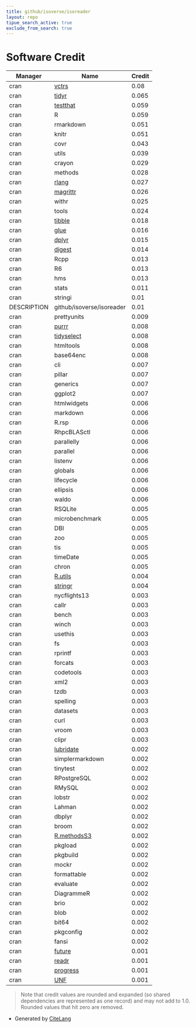 ```yaml
---
title: github/isoverse/isoreader
layout: repo
tipue_search_active: true
exclude_from_search: true
---
```

# Software Credit

|Manager|Name|Credit|
|-------|----|------|
|cran|[vctrs](https://vctrs.r-lib.org/)|0.08|
|cran|[tidyr](https://tidyr.tidyverse.org)|0.065|
|cran|[testthat](https://testthat.r-lib.org)|0.059|
|cran|R|0.059|
|cran|rmarkdown|0.051|
|cran|knitr|0.051|
|cran|covr|0.043|
|cran|utils|0.039|
|cran|crayon|0.029|
|cran|methods|0.028|
|cran|[rlang](https://rlang.r-lib.org)|0.027|
|cran|[magrittr](https://magrittr.tidyverse.org)|0.026|
|cran|withr|0.025|
|cran|tools|0.024|
|cran|[tibble](https://tibble.tidyverse.org/)|0.018|
|cran|[glue](https://github.com/tidyverse/glue)|0.016|
|cran|[dplyr](https://dplyr.tidyverse.org)|0.015|
|cran|[digest](https://github.com/eddelbuettel/digest)|0.014|
|cran|Rcpp|0.013|
|cran|R6|0.013|
|cran|hms|0.013|
|cran|stats|0.011|
|cran|stringi|0.01|
|DESCRIPTION|github/isoverse/isoreader|0.01|
|cran|prettyunits|0.009|
|cran|[purrr](http://purrr.tidyverse.org)|0.008|
|cran|[tidyselect](https://tidyselect.r-lib.org)|0.008|
|cran|htmltools|0.008|
|cran|base64enc|0.008|
|cran|cli|0.007|
|cran|pillar|0.007|
|cran|generics|0.007|
|cran|ggplot2|0.007|
|cran|htmlwidgets|0.006|
|cran|markdown|0.006|
|cran|R.rsp|0.006|
|cran|RhpcBLASctl|0.006|
|cran|parallelly|0.006|
|cran|parallel|0.006|
|cran|listenv|0.006|
|cran|globals|0.006|
|cran|lifecycle|0.006|
|cran|ellipsis|0.006|
|cran|waldo|0.006|
|cran|RSQLite|0.005|
|cran|microbenchmark|0.005|
|cran|DBI|0.005|
|cran|zoo|0.005|
|cran|tis|0.005|
|cran|timeDate|0.005|
|cran|chron|0.005|
|cran|[R.utils](https://github.com/HenrikBengtsson/R.utils)|0.004|
|cran|[stringr](http://stringr.tidyverse.org)|0.004|
|cran|nycflights13|0.003|
|cran|callr|0.003|
|cran|bench|0.003|
|cran|winch|0.003|
|cran|usethis|0.003|
|cran|fs|0.003|
|cran|rprintf|0.003|
|cran|forcats|0.003|
|cran|codetools|0.003|
|cran|xml2|0.003|
|cran|tzdb|0.003|
|cran|spelling|0.003|
|cran|datasets|0.003|
|cran|curl|0.003|
|cran|vroom|0.003|
|cran|clipr|0.003|
|cran|[lubridate](https://lubridate.tidyverse.org)|0.002|
|cran|simplermarkdown|0.002|
|cran|tinytest|0.002|
|cran|RPostgreSQL|0.002|
|cran|RMySQL|0.002|
|cran|lobstr|0.002|
|cran|Lahman|0.002|
|cran|dbplyr|0.002|
|cran|broom|0.002|
|cran|[R.methodsS3](https://github.com/HenrikBengtsson/R.methodsS3)|0.002|
|cran|pkgload|0.002|
|cran|pkgbuild|0.002|
|cran|mockr|0.002|
|cran|formattable|0.002|
|cran|evaluate|0.002|
|cran|DiagrammeR|0.002|
|cran|brio|0.002|
|cran|blob|0.002|
|cran|bit64|0.002|
|cran|pkgconfig|0.002|
|cran|fansi|0.002|
|cran|[future](https://future.futureverse.org)|0.001|
|cran|[readr](https://readr.tidyverse.org)|0.001|
|cran|[progress](https://github.com/r-lib/progress#readme)|0.001|
|cran|[UNF](https://github.com/leeper/UNF)|0.001|


> Note that credit values are rounded and expanded (so shared dependencies are represented as one record) and may not add to 1.0. Rounded values that hit zero are removed.


- Generated by [CiteLang](https://github.com/vsoch/citelang)
